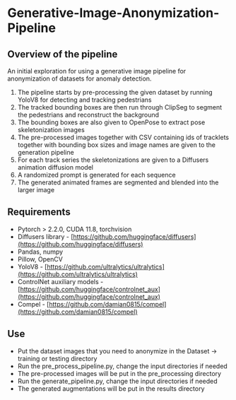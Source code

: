 # Generative-Image-Anonymization-Pipeline

## Overview of the pipeline
An initial exploration for using a generative image pipeline for anonymization of datasets for anomaly detection.
1. The pipeline starts by pre-processing the given dataset by running YoloV8 for detecting and tracking pedestrians
2. The tracked bounding boxes are then run through ClipSeg to segment the pedestrians and reconstruct the background
3. The bounding boxes are also given to OpenPose to extract pose skeletonization images
4. The pre-processed images together with CSV containing ids of tracklets together with bounding box sizes and image names are given to the generation pipeline
5. For each track series the skeletonizations are given to a Diffusers animation diffusion model
6. A randomized prompt is generated for each sequence
7. The generated animated frames are segmented and blended into the larger image

## Requirements

- Pytorch > 2.2.0, CUDA 11.8, torchvision
- Diffusers library - [https://github.com/huggingface/diffusers](https://github.com/huggingface/diffusers) 
- Pandas, numpy
- Pillow, OpenCV
- YoloV8 - [https://github.com/ultralytics/ultralytics](https://github.com/ultralytics/ultralytics) 
- ControlNet auxiliary models -  [https://github.com/huggingface/controlnet_aux](https://github.com/huggingface/controlnet_aux) 
- Compel - [https://github.com/damian0815/compel](https://github.com/damian0815/compel)

## Use
- Put the dataset images that you need to anonymize in the Dataset -> training or testing directory
- Run the pre_process_pipeline.py, change the input directories if needed
- The pre-processed images will be put in the pre_processing directory
- Run the generate_pipeline.py, change the input directories if needed
- The generated augmentations will be put in the results directory
